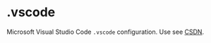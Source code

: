 # .vscode

Microsoft Visual Studio Code `.vscode` configuration. Use see [CSDN](https://blog.csdn.net/CipherDreams/article/details/101042000).
